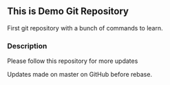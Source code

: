 ## This is Demo Git Repository
First git repository with a bunch of commands to learn.
### Description
Please follow this repository for more updates

Updates made on master on GitHub before rebase.
